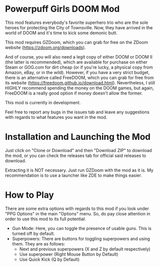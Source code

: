 # Powerpuff Girls DOOM Mod

This mod features everybody's favorite superhero trio who are the sole heroes for protecting the City of Townsville. Now, they have arrived in the world of DOOM and it's time to kick some demonic butt.

This mod requires GZDoom, which you can grab for free on the ZDoom website (https://zdoom.org/downloads).

And of course, you will also need a legit copy of either DOOM or DOOM II (the latter is recommended), which are available for purchase on either Steam or GOG.com for dirt cheap (or if you're lucky, a physical copy from Amazon, eBay, or in the wild). However, if you have a very strict budget, there is an alternative called FreeDOOM, which you can grab for free from its website (https://freedoom.github.io/download.html). Nevertheless, I still HIGHLY recommend spending the money on the DOOM games, but again, FreeDOOM is a really good option if money doesn't allow the former.

This mod is currently in development.

Feel free to report any bugs in the issues tab and leave any suggestions with regards to what features you want in the mod.

# Installation and Launching the Mod

Just click on "Clone or Download" and then "Download ZIP" to download the mod, or you can check the releases tab for official said releases to download. 

Extracting it is NOT necessary. Just run GZDoom with the mod as it is. My recommendation is to use a launcher like ZDE to make things easier.

# How to Play

There are some extra options with regards to this mod if you look under "PPG Options" in the main "Options" menu. So, do pay close attention in order to use this mod to its full potential.

- Gun Mode: Here, you can toggle the presence of usable guns. This is turned off by default.
- Superpowers: There are buttons for toggling superpowers and using them. They are as follows:
  - Next and previous superpowers (X and Z by default respectively)
  - Use superpower (Right Mouse Button by Default)
  - Use Quick Kick (Q by Default)


